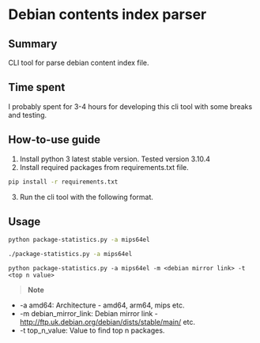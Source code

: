 # Debian contents index parser

## Summary
CLI tool for parse debian content index file.

## Time spent
I probably spent for 3-4 hours for developing this cli tool with some breaks and testing.

## How-to-use guide
1. Install python 3 latest stable version. Tested version 3.10.4
2. Install required packages from requirements.txt file. 
```bash
pip install -r requirements.txt
```
3. Run the cli tool with the following format.

## Usage
```bash
python package-statistics.py -a mips64el
```
```bash
./package-statistics.py -a mips64el
```

```
python package-statistics.py -a mips64el -m <debian mirror link> -t <top n value>
```
>**Note**
- -a amd64: Architecture - amd64, arm64, mips etc.
- -m debian_mirror_link: Debian mirror link - http://ftp.uk.debian.org/debian/dists/stable/main/ etc.
- -t top_n_value: Value to find top n packages.






